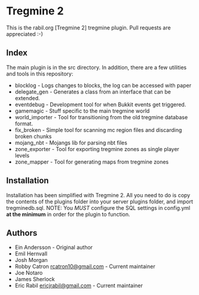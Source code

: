 Tregmine 2
========

This is the rabil.org [Tregmine 2] tregmine plugin. Pull requests are appreciated :-)

Index
-----

The main plugin is in the src directory. In addition, there are a few utilities
and tools in this repository:

 * blocklog - Logs changes to blocks, the log can be accessed with paper
 * delegate_gen - Generates a class from an interface that can be extended.
 * eventdebug - Development tool for when Bukkit events get triggered.
 * gamemagic - Stuff specific to the main tregmine world
 * world_importer - Tool for transitioning from the old tregmine database
 format.
 * fix_broken - Simple tool for scanning mc region files and discarding broken chunks
 * mojang_nbt - Mojangs lib for parsing nbt files
 * zone_exporter - Tool for exporting tregmine zones as single player levels
 * zone_mapper - Tool for generating maps from tregmine zones

Installation
-----------

Installation has been simplified with Tregmine 2.
All you need to do is copy the contents of the plugins folder into your server plugins folder, and import tregminedb.sql.
NOTE: You *MUST* configure the SQL settings in config.yml __at the minimum__ in order for the plugin to function.

Authors
-------

 * Ein Andersson - Original author
 * Emil Hernvall
 * Josh Morgan
 * Robby Catron <rcatron10@gmail.com> - Current maintainer
 * Joe Notaro
 * James Sherlock
 * Eric Rabil <ericjrabil@gmail.com> - Current maintainer